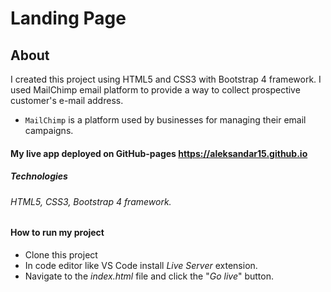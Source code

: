 
# Landing Page
## About
I created this project using HTML5 and CSS3 with Bootstrap 4 framework.
I used MailChimp email platform to provide a way to collect prospective customer's e-mail address.
- `MailChimp` is a platform used by businesses for managing their email campaigns.

#### My live app deployed on GitHub-pages https://aleksandar15.github.io

##### Technologies
###### HTML5, CSS3, Bootstrap 4 framework.

#### How to run my project
- Clone this project
- In code editor like VS Code install *Live Server* extension.
- Navigate to the *index.html* file and click the "*Go live*" button.
